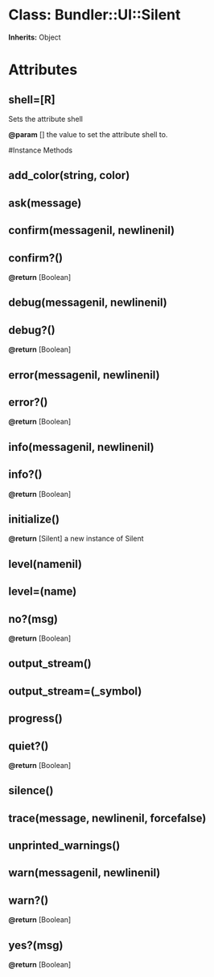 # Class: Bundler::UI::Silent
**Inherits:** Object
    



# Attributes
## shell=[R] [](#attribute-i-shell=)
Sets the attribute shell

**@param** [] the value to set the attribute shell to.


#Instance Methods
## add_color(string, color) [](#method-i-add_color)

## ask(message) [](#method-i-ask)

## confirm(messagenil, newlinenil) [](#method-i-confirm)

## confirm?() [](#method-i-confirm?)

**@return** [Boolean] 

## debug(messagenil, newlinenil) [](#method-i-debug)

## debug?() [](#method-i-debug?)

**@return** [Boolean] 

## error(messagenil, newlinenil) [](#method-i-error)

## error?() [](#method-i-error?)

**@return** [Boolean] 

## info(messagenil, newlinenil) [](#method-i-info)

## info?() [](#method-i-info?)

**@return** [Boolean] 

## initialize() [](#method-i-initialize)

**@return** [Silent] a new instance of Silent

## level(namenil) [](#method-i-level)

## level=(name) [](#method-i-level=)

## no?(msg) [](#method-i-no?)

**@return** [Boolean] 

## output_stream() [](#method-i-output_stream)

## output_stream=(_symbol) [](#method-i-output_stream=)

## progress() [](#method-i-progress)

## quiet?() [](#method-i-quiet?)

**@return** [Boolean] 

## silence() [](#method-i-silence)

## trace(message, newlinenil, forcefalse) [](#method-i-trace)

## unprinted_warnings() [](#method-i-unprinted_warnings)

## warn(messagenil, newlinenil) [](#method-i-warn)

## warn?() [](#method-i-warn?)

**@return** [Boolean] 

## yes?(msg) [](#method-i-yes?)

**@return** [Boolean] 

